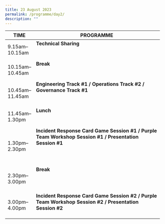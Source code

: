 ```yaml
---
title: 23 August 2023
permalink: /programme/day2/
description: ""
---
```

| **TIME**              | **PROGRAMME**                                                                                                                                                                                                                                                                                                                                                                                                               |
|---------------------|--------------------------|
| 9.15am–<br>10.15am  | **Technical Sharing** <br><br><br>  |
| 10.15am–<br> 10.45am | **Break**  <br><br>  <br>                                                                                                                                                                                                                                                       |
| 10.45am–<br>11.45am | **Engineering Track #1 /** **Operations Track #2 /** **Governance Track #1**<br><br><br>                  |
| 11.45am–<br> 1.30pm| **Lunch**  <br><br><br>  |
| 1.30pm–<br>2.30pm| **Incident Response Card Game Session #1 /** **Purple Team Workshop Session #1 /** **Presentation Session #1**    <br><br><br><br>    |
| 2.30pm–<br>3.00pm| **Break**    <br><br><br><br>           |
| 3.00pm–<br>4.00pm|**Incident Response Card Game Session #2 /** **Purple Team Workshop Session #2 /** **Presentation Session #2**    <br><br>     |